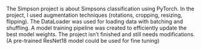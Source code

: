 The Simpson project is about Simpsons classification using PyTorch.
In the project, I used augmentation techniques (rotations, cropping, resizing, flipping).
The DataLoader was used for loading data with batching and shuffling.
A model training pipeline was created to efficiently update the best model weights.
The project isn’t finished and still needs modifications.
(A pre-trained ResNet18 model could be used for fine tuning)
